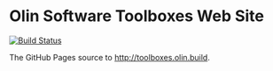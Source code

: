 # Olin Software Toolboxes Web Site
[![Build Status](https://travis-ci.org/olin-toolboxes/toolboxes.web.svg?branch=master)](https://travis-ci.org/olin-toolboxes/toolboxes.web)

The GitHub Pages source to <http://toolboxes.olin.build>.
